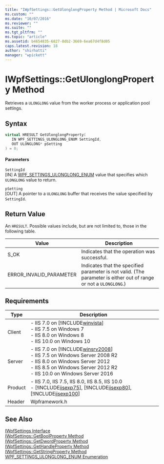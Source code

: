 ```yaml
---
title: "IWpfSettings::GetUlonglongProperty Method | Microsoft Docs"
ms.custom: ""
ms.date: "10/07/2016"
ms.reviewer: ""
ms.suite: ""
ms.tgt_pltfrm: ""
ms.topic: "article"
ms.assetid: b4654835-6827-0db2-3669-6ea67d4f8d05
caps.latest.revision: 18
author: "shirhatti"
manager: "wpickett"
---
```

# IWpfSettings::GetUlonglongProperty Method
Retrieves a `ULONGLONG` value from the worker process or application pool settings.  
  
## Syntax  
  
```cpp  
virtual HRESULT GetUlonglongProperty(  
   IN WPF_SETTINGS_ULONGLONG_ENUM SettingId,  
   OUT ULONGLONG* pSetting  
) = 0;  
```  
  
#### Parameters  
 `SettingId`  
 [IN] A [WPF_SETTINGS_ULONGLONG_ENUM](../../web-development-reference\webdev-native-api-reference/wpf-settings-ulonglong-enum-enumeration.md) value that specifies which `ULONGLONG` value to return.  
  
 `pSetting`  
 [OUT] A pointer to a `ULONGLONG` buffer that receives the value specified by `SettingId`.  
  
## Return Value  
 An `HRESULT`. Possible values include, but are not limited to, those in the following table.  
  
|Value|Description|  
|-----------|-----------------|  
|S_OK|Indicates that the operation was successful.|  
|ERROR_INVALID_PARAMETER|Indicates that the specified parameter is not valid. (The parameter is either out of range or not a `ULONGLONG`.)|  
  
## Requirements  
  
|Type|Description|  
|----------|-----------------|  
|Client|-   IIS 7.0 on [!INCLUDE[winvista](../../wmi-provider/includes/winvista-md.md)]<br />-   IIS 7.5 on Windows 7<br />-   IIS 8.0 on Windows 8<br />-   IIS 10.0 on Windows 10|  
|Server|-   IIS 7.0 on [!INCLUDE[winsrv2008](../../wmi-provider/includes/winsrv2008-md.md)]<br />-   IIS 7.5 on Windows Server 2008 R2<br />-   IIS 8.0 on Windows Server 2012<br />-   IIS 8.5 on Windows Server 2012 R2<br />-   IIS 10.0 on Windows Server 2016|  
|Product|-   IIS 7.0, IIS 7.5, IIS 8.0, IIS 8.5, IIS 10.0<br />-   [!INCLUDE[iisexp75](../../web-development-reference/native-code-api-reference/includes/iisexp75-md.md)], [!INCLUDE[iisexp80](../../web-development-reference/native-code-api-reference/includes/iisexp80-md.md)], [!INCLUDE[iisexp100](../../web-development-reference/native-code-api-reference/includes/iisexp100-md.md)]|  
|Header|Wpframework.h|  
  
## See Also  
 [IWpfSettings Interface](../../web-development-reference\webdev-native-api-reference/iwpfsettings-interface.md)   
 [IWpfSettings::GetBoolProperty Method](../../web-development-reference\webdev-native-api-reference/iwpfsettings-getboolproperty-method.md)   
 [IWpfSettings::GetDwordProperty Method](../../web-development-reference\webdev-native-api-reference/iwpfsettings-getdwordproperty-method.md)   
 [IWpfSettings::GetHandleProperty Method](../../web-development-reference\webdev-native-api-reference/iwpfsettings-gethandleproperty-method.md)   
 [IWpfSettings::GetStringProperty Method](../../web-development-reference\webdev-native-api-reference/iwpfsettings-getstringproperty-method.md)   
 [WPF_SETTINGS_ULONGLONG_ENUM Enumeration](../../web-development-reference\webdev-native-api-reference/wpf-settings-ulonglong-enum-enumeration.md)